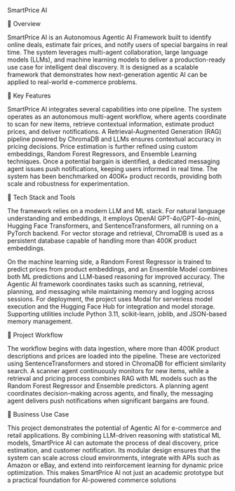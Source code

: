 SmartPrice AI



📌 Overview

SmartPrice AI is an Autonomous Agentic AI Framework built to identify online deals, estimate fair prices, and notify users of special bargains in real time. The system leverages multi-agent collaboration, large language models (LLMs), and machine learning models to deliver a production-ready use case for intelligent deal discovery. It is designed as a scalable framework that demonstrates how next-generation agentic AI can be applied to real-world e-commerce problems.

🚀 Key Features

SmartPrice AI integrates several capabilities into one pipeline. The system operates as an autonomous multi-agent workflow, where agents coordinate to scan for new items, retrieve contextual information, estimate product prices, and deliver notifications. A Retrieval-Augmented Generation (RAG) pipeline powered by ChromaDB and LLMs ensures contextual accuracy in pricing decisions. Price estimation is further refined using custom embeddings, Random Forest Regressors, and Ensemble Learning techniques. Once a potential bargain is identified, a dedicated messaging agent issues push notifications, keeping users informed in real time. The system has been benchmarked on 400K+ product records, providing both scale and robustness for experimentation.

🧠 Tech Stack and Tools

The framework relies on a modern LLM and ML stack. For natural language understanding and embeddings, it employs OpenAI GPT-4o/GPT-4o-mini, Hugging Face Transformers, and SentenceTransformers, all running on a PyTorch backend. For vector storage and retrieval, ChromaDB is used as a persistent database capable of handling more than 400K product embeddings.

On the machine learning side, a Random Forest Regressor is trained to predict prices from product embeddings, and an Ensemble Model combines both ML predictions and LLM-based reasoning for improved accuracy. The Agentic AI framework coordinates tasks such as scanning, retrieval, planning, and messaging while maintaining memory and logging across sessions. For deployment, the project uses Modal for serverless model execution and the Hugging Face Hub for integration and model storage. Supporting utilities include Python 3.11, scikit-learn, joblib, and JSON-based memory management.

📂 Project Workflow

The workflow begins with data ingestion, where more than 400K product descriptions and prices are loaded into the pipeline. These are vectorized using SentenceTransformers and stored in ChromaDB for efficient similarity search. A scanner agent continuously monitors for new items, while a retrieval and pricing process combines RAG with ML models such as the Random Forest Regressor and Ensemble predictors. A planning agent coordinates decision-making across agents, and finally, the messaging agent delivers push notifications when significant bargains are found.

💼 Business Use Case

This project demonstrates the potential of Agentic AI for e-commerce and retail applications. By combining LLM-driven reasoning with statistical ML models, SmartPrice AI can automate the process of deal discovery, price estimation, and customer notification. Its modular design ensures that the system can scale across cloud environments, integrate with APIs such as Amazon or eBay, and extend into reinforcement learning for dynamic price optimization. This makes SmartPrice AI not just an academic prototype but a practical foundation for AI-powered commerce solutions
